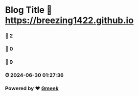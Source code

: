 # Blog Title :link: https://breezing1422.github.io 
### :page_facing_up: [2](https://breezing1422.github.io/tag.html) 
### :speech_balloon: 0 
### :hibiscus: 9 
### :alarm_clock: 2024-06-30 01:27:36 
### Powered by :heart: [Gmeek](https://github.com/Meekdai/Gmeek)
